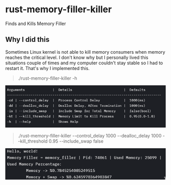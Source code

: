 # rust-memory-filler-killer
Finds and Kills Memory Filler

## Why I did this
Sometimes Linux kernel is not able to kill memory consumers when memory reaches the critical level. I don't know why but I personally lived this situations couple of times and my computer couldn't stay stable so I had to restart it. That's why I implemented this.

> ./rust-memory-filler-killer -h

<img src=assets/help.png>

> ./rust-memory-filler-killer --control_delay 1000 --dealloc_delay 1000 --kill_threshold 0.95 --include_swap false

<img src=assets/example.png>
